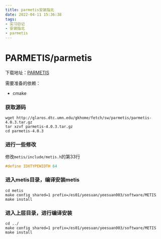 ```yaml
---
title: parmetis安装指北
date: 2022-04-11 15:36:38
tags: 
- 实习日记
- 安装指北
- parmetis
---
```


# PARMETIS/parmetis

下载地址：[PARMETIS](http://glaros.dtc.umn.edu/gkhome/metis/parmetis/download)

需要准备的依赖：

- cmake

### 获取源码

```shell
wget http://glaros.dtc.umn.edu/gkhome/fetch/sw/parmetis/parmetis-4.0.3.tar.gz
tar xzvf parmetis-4.0.3.tar.gz
cd parmetis-4.0.3
```

### 进行一些修改

修改`metis/include/metis.h`的第33行

```cpp
#define IDXTYPEWIDTH 64
```

### 进入metis目录，编译安装metis

```shell
cd metis
make config shared=1 prefix=/es01/yeesuan/yeesuan003/software/METIS
make install
```

### 进入上层目录，进行编译安装

```shell
cd ../
make config shared=1 prefix=/es01/yeesuan/yeesuan003/software/METIS
make install
```

